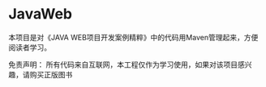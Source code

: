 # JavaWeb

本项目是对《JAVA WEB项目开发案例精粹》中的代码用Maven管理起来，方便阅读者学习。

免责声明：
所有代码来自互联网，本工程仅作为学习使用，如果对该项目感兴趣，请购买正版图书
